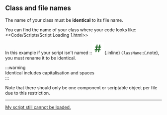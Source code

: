 ## Class and file names

The name of your class must be **identical** to its file name.  

You can find the name of your class where your code looks like:  
<<Code/Scripts/Script Loading 1.html>>

In this example if your script isn't named ::![Script Icon](script-icon.svg){.inline} `ClassName`::{.note}, you must rename it to be identical.  

:::warning  
Identical includes capitalisation and spaces  
:::  


Note that there should only be one component or scriptable object per file due to this restriction.  

---  
[My script still cannot be loaded.](Console%20Errors.md)
